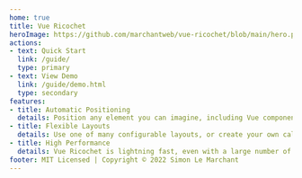 ```yaml
---
home: true
title: Vue Ricochet
heroImage: https://github.com/marchantweb/vue-ricochet/blob/main/hero.png?raw=true
actions:
- text: Quick Start
  link: /guide/
  type: primary
- text: View Demo
  link: /guide/demo.html
  type: secondary
features:
- title: Automatic Positioning
  details: Position any element you can imagine, including Vue components.
- title: Flexible Layouts
  details: Use one of many configurable layouts, or create your own callback function.
- title: High Performance
  details: Vue Ricochet is lightning fast, even with a large number of elements.
footer: MIT Licensed | Copyright © 2022 Simon Le Marchant
---
```

